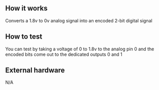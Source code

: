 <!---
This file is used to generate your project datasheet. Please fill in the information below and delete any unused
sections.

You can also include images in this folder and reference them in the markdown. Each image must be less than
512 kb in size, and the combined size of all images must be less than 1 MB.
-->

## How it works
Converts a 1.8v to 0v analog signal into an encoded 2-bit digital signal

## How to test
You can test by taking a voltage of 0 to 1.8v to the analog pin 0 and the encoded bits come out to the dedicated outputs 0 and 1

## External hardware
N/A
